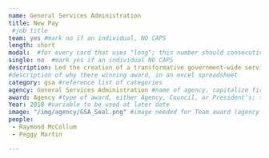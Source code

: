```yaml
---
name: General Services Administration
title: New Pay
 #job title
team: yes #mark no if an individual, NO CAPS
length: short
modal:  #for every card that uses "long"; this number should consecutively increase and never be the same
single: no  #mark yes if an individual NO CAPS
description: Led the creation of a transformative government-wide service as a software contract to modernize the federal payroll systems that pay over 2 million employees. This project exemplifies how IT modernization can improve services, secure data and reduce duplication to save tax dollars.
#description of why there winning award, in an excel spreadsheet
category: gsa #reference list of categories
agency: General Services Administration #name of agency, capitalize first letter of each name
award: Agency #type of award, either Agency, Council, or President's; this is case sensitive so make sure to match the options listed exactly. This section generates the format of the card
Year: 2018 #variable to be used at later date
image: "/img/agency/GSA_Seal.png" #image needed for Team award (agency seal) and President's award (headshot); leave empty if and individual Agency award
people:
 - Raymond McCollum
 - Peggy Martin

---
```

